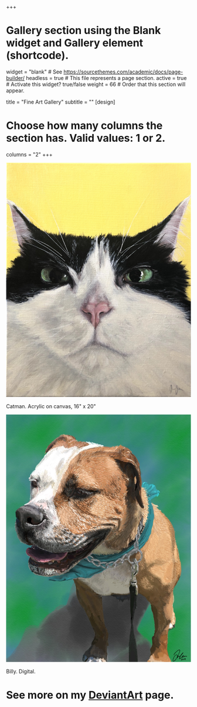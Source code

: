 +++
# Gallery section using the Blank widget and Gallery element (shortcode).
widget = "blank"  # See https://sourcethemes.com/academic/docs/page-builder/
headless = true  # This file represents a page section.
active = true  # Activate this widget? true/false
weight = 66  # Order that this section will appear.

title = "Fine Art Gallery"
subtitle = ""
[design]
  # Choose how many columns the section has. Valid values: 1 or 2.
  columns = "2"
+++


<img src="static/img/catman.jpg">
<p>Catman. Acrylic on canvas, 16" x 20"</p>

<img src="static/img/billy_ipad.jpg">
<p>Billy. Digital.</p>

<h1> See more on my <a href="https://www.deviantart.com/jennatbee" target="_blank">DeviantArt</a> page.</h1>

